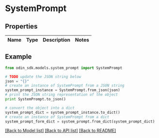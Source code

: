# SystemPrompt


## Properties

Name | Type | Description | Notes
------------ | ------------- | ------------- | -------------

## Example

```python
from odin_sdk.models.system_prompt import SystemPrompt

# TODO update the JSON string below
json = "{}"
# create an instance of SystemPrompt from a JSON string
system_prompt_instance = SystemPrompt.from_json(json)
# print the JSON string representation of the object
print SystemPrompt.to_json()

# convert the object into a dict
system_prompt_dict = system_prompt_instance.to_dict()
# create an instance of SystemPrompt from a dict
system_prompt_form_dict = system_prompt.from_dict(system_prompt_dict)
```
[[Back to Model list]](../README.md#documentation-for-models) [[Back to API list]](../README.md#documentation-for-api-endpoints) [[Back to README]](../README.md)


